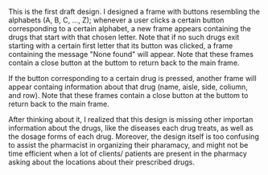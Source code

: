 This is the first draft design. I designed a frame with buttons resembling the alphabets (A, B, C, ..., Z); whenever a user clicks a certain button corresponding to a certain alphabet, a new frame appears containing the drugs that start with that chosen letter. Note that if no such drugs exit starting with a certain first letter that its button was clicked, a frame containing the message "None found" will appear. Note that these frames contain a close button at the buttom to return back to the main frame.

If the button corresponding to a certain drug is pressed, another frame will appear containg information about that drug (name, aisle, side, coliumn, and row). Note that these frames contain a close button at the buttom to return back to the main frame.

After thinking about it, I realized that this design is missing other importan information about the drugs, like the diseases each drug treats, as well as the dosage forms of each drug. Moreover, the design itself is too confusing to assist the pharmacist in organizing their pharamacy, and might not be time efficient when a lot of clients/ patients are present in the pharmacy asking about the locations about their prescribed drugs. 
